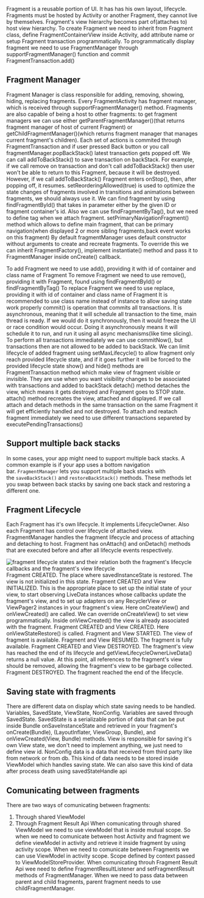 Fragment is a reusable portion of UI. It has has his own layout, lifecycle. Fragments must be hosted by Activity or another Fragment, they cannot live by themselves. Fragment's view hierarchy becomes part of(attaches to) host view hierarchy. 
To create Fragment we need to inherit from Fragment class, define FragmentContainerView inside Activity, add attribute name or setup Fragment transaction programmatically. To programmatically display fragment we need to use FragmentManager through supportFragmentManager() function and commit FragmentTransaction.add()
## Fragment Manager
Fragment Manager is class responsible for adding, removing, showing, hiding, replacing fragments. Every FragmentActivity has fragment manager, which is received through supportFragmentManager() method. Fragments are also capable of being a host to other fragments: to get fragment managers we can use either getParentFragmentManager()(that returns fragment manager of host of current Fragment) or getChildFragmentManager()(which returns fragment manager that manages current fragment's children). 
Each set of actions is commited through FragmentTransaction and if user pressed Back button or you call fragmentManager.popBackStack() latest transaction gets popped off. We can call addToBackStack() to save transaction on backStack. For example, if we call remove on transaction and don't call addToBackStack() then user won't be able to return to this Fragment, because it will be destroyed. However, if we call addToBackStack() Fragment enters onStop(), then, after popping off, it resumes. 
setReorderingAllowed(true) is used to optimize the state changes of fragments involved in transitions and animations between fragments, we should always use it. We can find fragment by using findFragmentById() that takes in parameter either by the given ID or fragment container's id. Also we can use findFragmentByTag(), but we need to define tag when we attach fragment.
setPrimaryNavigationFragment() method which allows to define main fragment, that can be primary navigation(when displayed 2 or more sibling fragments,back event works on this fragment)
By default fragmentManager uses default constructor without arguments to create and recreate fragments. To override this we can inherit FragmentFactory(), implement instantiate() method and pass it to FragmentManager inside onCreate() callback.

To add Fragment we need to use add(), providing it with id of container and class name of Fragment
To remove Fragment we need to use remove(), providing it with Fragment, found using findFragmentById() or findFragmentByTag()
To replace Fragment we need to use replace, providing it with id of container and class name of Fragment
It is recommended to use class name instead of instance to allow saving state work properly
commit() is operation that  commits all transactions. It is asynchronous, meaning that it will schedule all transaction to the time, main thread is ready. If we would do it synchronously, then it would freeze the UI or race condition would occur. Doing it asynchronously means it will schedule it to run, and run it using all async mechanisms(like time slicing).  To perform all transactions immediately we can use commitNow(), but transactions then are not allowed to be added to backStack.
We can limit lifecycle of added fragment using setMaxLifecycle() to allow fragment only reach provided lifecycle state, and if it goes further it will be forced to the provided lifecycle state
show() and hide() methods are FragmentTransaction method which make view of fragment visible or invisible. They are use when you want visibility changes to be associated with transactions and added to backStack
detach() method detaches the view, which means it gets destroyed and Fragment goes to STOP state. attach() method recreates the view, attached and displayed. If we call attach and detach methods in the same transaction on the same Fragment it will get efficiently handled and not destroyed. To attach and reatach fragment immediately we need to use different transactions separeted by executePendingTransactions()

## Support multiple back stacks

In some cases, your app might need to support multiple back stacks. A common example is if your app uses a bottom navigation bar. `FragmentManager` lets you support multiple back stacks with the `saveBackStack()` and `restoreBackStack()` methods. These methods let you swap between back stacks by saving one back stack and restoring a different one.

## Fragment Lifecycle
Each Fragment has it's own lifecycle. It implements LifecycleOwner. Also each Fragment has control over lifecycle of attached view. FragmentManager handles the fragment lifecycle and process of attaching and detaching to host. Fragment has onAttach() and onDetach() methods that are executed before and after all lifecycle events respectively.

![fragment lifecycle states and their relation both the fragment's
lifecycle callbacks and the fragment's view lifecycle](https://developer.android.com/images/guide/fragments/fragment-view-lifecycle.png)
Fragment CREATED. The place where savedInstanceState is restored. The view is not initialized in this state.
Fragment CREATED and View INITIALIZED. This is the appropriate place to set up the initial state of your view, to start observing LiveData instances whose callbacks update the fragment's view, and to set up adapters on any RecyclerView or ViewPager2 instances in your fragment's view. Here onCreateView() and onViewCreated() are called. We can override onCreateView() to set view programmatically. Inside onViewCreated() the view is already associated with the fragment.
Fragment CREATED and View CREATED. Here onViewStateRestore() is called.
Fragment and View STARTED. The view of fragment is available.
Fragment and View RESUMED. The fragment is fully available.
Fragment CREATED and View DESTROYED. The fragment's view has reached the end of its lifecycle and getViewLifecycleOwnerLiveData() returns a null value. At this point, all references to the fragment's view should be removed, allowing the fragment's view to be garbage collected.
Fragment DESTROYED. The fragment reached the end of the lifecycle.
## Saving state with fragments
There are different data on display which state saving needs to be handled.
Variables, SavedState, ViewState, NonConfig.
Variables are saved through SavedState. SavedState is a serializable portion of data that can be put inside Bundle onSaveInstanceState and retrieved  in your fragment's onCreate(Bundle), (LayoutInflater, ViewGroup, Bundle), and onViewCreated(View, Bundle) methods.
View is responsible for saving it's own View state, we don't need to implement anything, we just need to define view id.
NonConfig data is a data that received from third party like from network or from db. This kind of data needs to be stored inside ViewModel which handles saving state. We can also save this kind of data after process death using savedStateHandle api

## Comunicating between fragments
There are two ways of comunicating between fragments: 
1. Through shared ViewModel
2. Through Fragment Result Api
When comunicating through shared ViewModel we need to use viewModel that is inside mutual scope. So when we need to comunicate between host Activity and fragment we define viewModel in activity and retrieve it inside fragment by using activity scope. When we need to comunicate between Fragments we can use ViewModel in activity scope. Scope defined by context passed to ViewModelStoreProvider.
When comunicating throuh Fragment Result Api wee need to define FragmentResultListener and setFragmentResult methods of FragmentManager. When we need to pass data between parent and child fragments, parent fragment needs to use childFragmentManager.